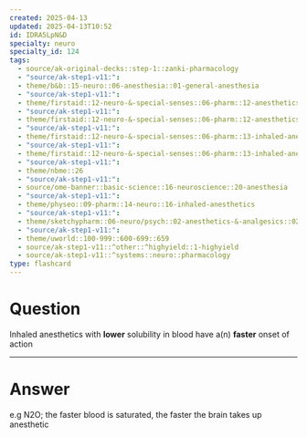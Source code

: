 ```yaml
---
created: 2025-04-13
updated: 2025-04-13T10:52
id: IDRA5LpN&D
specialty: neuro
specialty_id: 124
tags:
  - source/ak-original-decks::step-1::zanki-pharmacology
  - "source/ak-step1-v11:": 
  - theme/b&b::15-neuro::06-anesthesia::01-general-anesthesia
  - "source/ak-step1-v11:": 
  - theme/firstaid::12-neuro-&-special-senses::06-pharm::12-anesthetics-general-principles
  - "source/ak-step1-v11:": 
  - theme/firstaid::12-neuro-&-special-senses::06-pharm::12-anesthetics-general-principles::inhaled-anesthetics
  - "source/ak-step1-v11:": 
  - theme/firstaid::12-neuro-&-special-senses::06-pharm::13-inhaled-anesthetics
  - "source/ak-step1-v11:": 
  - theme/firstaid::12-neuro-&-special-senses::06-pharm::13-inhaled-anesthetics::*basics
  - "source/ak-step1-v11:": 
  - theme/nbme::26
  - "source/ak-step1-v11:": 
  - source/ome-banner::basic-science::16-neuroscience::20-anesthesia
  - "source/ak-step1-v11:": 
  - theme/physeo::09-pharm::14-neuro::16-inhaled-anesthetics
  - "source/ak-step1-v11:": 
  - theme/sketchypharm::06-neuro/psych::02-anesthetics-&-analgesics::02-inhaled-anesthetics,-dantrolene
  - "source/ak-step1-v11:": 
  - theme/uworld::100-999::600-699::659
  - source/ak-step1-v11::^other::^highyield::1-highyield
  - source/ak-step1-v11::^systems::neuro::pharmacology
type: flashcard
---
```


# Question
Inhaled anesthetics with **lower** solubility in blood have a(n) **faster** onset of action

---

# Answer
e.g N2O; the faster blood is saturated, the faster the brain takes up anesthetic